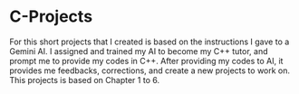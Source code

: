 # C-Projects
For this short projects that I created is based on the instructions I gave to a Gemini AI. I assigned and trained my AI to become my C++ tutor, and prompt me to provide my codes in C++. After providing my codes to AI, it provides me feedbacks, corrections, and create a new projects to work on. This projects is based on Chapter 1 to 6. 

